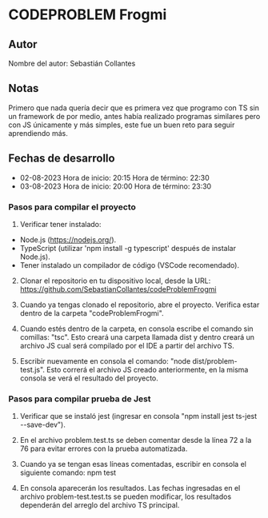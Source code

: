 # CODEPROBLEM Frogmi

## Autor
Nombre del autor: Sebastián Collantes

## Notas
Primero que nada quería decir que es primera vez que programo con TS sin un framework de por medio, antes había realizado programas similares pero con JS únicamente y más simples, este fue un buen reto para seguir aprendiendo más.

## Fechas de desarrollo
- 02-08-2023
  Hora de inicio:  20:15
  Hora de término: 22:30
- 03-08-2023
  Hora de inicio: 20:00
  Hora de término: 23:30

### Pasos para compilar el proyecto

1. Verificar tener instalado:
  - Node.js (https://nodejs.org/).
  - TypeScript (utilizar 'npm install -g typescript' después de instalar Node.js).
  - Tener instalado un compilador de código (VSCode recomendado).

2. Clonar el repositorio en tu dispositivo local, desde la URL: https://github.com/SebastianCollantes/codeProblemFrogmi

3. Cuando ya tengas clonado el repositorio, abre el proyecto. Verifica estar dentro de la carpeta "codeProblemFrogmi".

4. Cuando estés dentro de la carpeta, en consola escribe el comando sin comillas: "tsc". Esto creará una carpeta llamada dist y dentro creará un archivo JS cual será compilado por el IDE a partir del archivo TS.

5. Escribir nuevamente en consola el comando: "node dist/problem-test.js". Esto correrá el archivo JS creado anteriormente, en la misma consola se verá el resultado del proyecto.

### Pasos para compilar prueba de Jest

1. Verificar que se instaló jest (ingresar en consola "npm install jest ts-jest --save-dev").

2. En el archivo problem.test.ts se deben comentar desde la línea 72 a la 76 para evitar errores con la prueba automatizada.

3. Cuando ya se tengan esas líneas comentadas, escribir en consola el siguiente comando: npm test

4. En consola aparecerán los resultados. Las fechas ingresadas en el archivo problem-test.test.ts se pueden modificar, los resultados dependerán del arreglo del archivo TS principal.